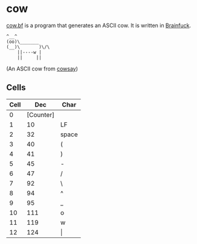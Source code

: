 # cow

[cow.bf](https://github.com/whichxjy/cow/blob/master/cow.bf) is a program that generates an ASCII cow. It is written in [Brainfuck](https://en.wikipedia.org/wiki/Brainfuck).

```
^__^
(oo)\_______
(__)\       )\/\
    ||----w |
    ||     ||
```
(An ASCII cow from [cowsay](https://en.wikipedia.org/wiki/Cowsay))

## Cells

Cell | Dec | Char
-----|-----|-----
  0  | [Counter]
  1  |   10  | LF
  2  |   32  | space
  3  |   40  | (
  4  |   41  | )
  5  |   45  | -
  6  |   47  | /
  7  |   92  | \
  8  |   94  | ^
  9  |   95  | _
  10 |   111 | o
  11 |   119 | w
  12 |   124 | \|
